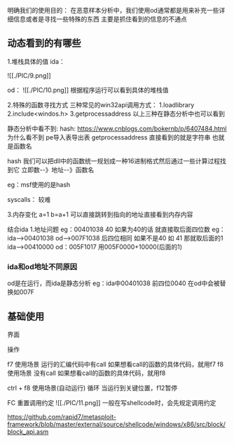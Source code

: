 明确我们的使用目的：
在恶意样本分析中，我们使用od通常都是用来补充一些详细信息或者是寻找一些特殊的东西
主要是抓住看到的信息的不通点

## 动态看到的有哪些
1.堆栈具体的值
ida：

![[./PIC/9.png]]

od：
![[./PIC/10.png]]
根据程序运行可以看到具体的堆栈值

2.特殊的函数寻找方式
三种常见的win32api调用方式：
	1.loadlibrary
	2.include<windos.h>
	3.getprocessaddress
以上三种在静态分析中也可以看到

静态分析中看不到:
hash:
https://www.cnblogs.com/bokernb/p/6407484.html
为什么看不到
pe导入表导出表
getprocessaddress 直接看到的就是字符串 也就是函数名

hash 我们可以把dll中的函数统一规划成一种16进制格式然后通过一些计算过程找到它
立即数--》地址--》函数名

eg：msf使用的是hash

syscalls：
较难

3.内存变化
a=1
b=a+1
可以直接跳转到指向的地址直接看到内存内容

结合ida
1.地址问题
eg：00401038
40 如果为40的话 就直接取后面四位数
eg： ida-->00401038 od-->007F1038 后四位相同
如果不是40 如 41 那就取后面的1
ida-->00410000
od：005F1017 用005F0000+10000(后面的1)

### ida和od地址不同原因
od是在运行，而ida是静态分析
eg：ida中00401038 前四位0040 在od中会被替换如007F

## 基础使用

界面

操作

f7 使用场景
运行的汇编代码中有call
如果想看call的函数的具体代码，就用f7
f8 使用场景
没有call
如果想看call的函数的具体代码，就用f8

ctrl + f8 使用场景(自动运行)
循环
当运行到关键位置，f12暂停

FC 重置调用约定
![[./PIC/11.png]]
一般在写shellcode时，会先规定调用约定


https://github.com/rapid7/metasploit-framework/blob/master/external/source/shellcode/windows/x86/src/block/block_api.asm